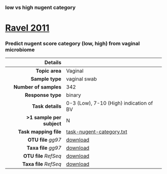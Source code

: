 ### low vs high nugent category
# [Ravel 2011]( ../docs/ravel.html )
### Predict nugent score category (low, high) from vaginal microbiome

| Details                   |                                                           |
| ------------------------: |-----------------------------------------------------------|
| **Topic area**                | Vaginal                                                |
| **Sample type**               | vaginal swab                                         |
| **Number of samples**         | 342                                         |
| **Response type**             | binary                                           |
| **Task details**              | 0-3 (Low), 7-10 (High) indication of BV                                  |
| **>1 sample per subject**     | N                                        |
| **Task mapping file**         | [task-nugent-category.txt](../datasets/ravel/task-nugent-category.txt)                                 |
| **OTU file** *gg97*           | [download](../datasets/hmp/gg/otutable.txt)                             |
| **Taxa file** *gg97*          | [download](../datasets/hmp/gg/taxatable.txt)                          |
| **OTU file** *RefSeq*         | [download](../datasets/ravel/refseq/otutable.txt)                    |
| **Taxa file** *RefSeq*        | [download](../datasets/hmp/refseq/taxatable.txt)                  |

